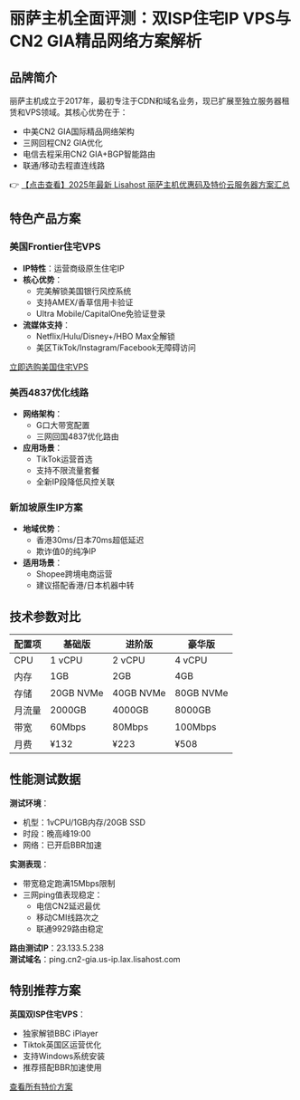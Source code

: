 # 丽萨主机全面评测：双ISP住宅IP VPS与CN2 GIA精品网络方案解析

## 品牌简介
丽萨主机成立于2017年，最初专注于CDN和域名业务，现已扩展至独立服务器租赁和VPS领域。其核心优势在于：
- 中美CN2 GIA国际精品网络架构
- 三网回程CN2 GIA优化
- 电信去程采用CN2 GIA+BGP智能路由
- 联通/移动去程直连线路

👉 [【点击查看】2025年最新 Lisahost 丽萨主机优惠码及特价云服务器方案汇总](https://bit.ly/lisazhuji)

## 特色产品方案

### 美国Frontier住宅VPS
- **IP特性**：运营商级原生住宅IP
- **核心优势**：
  - 完美解锁美国银行风控系统
  - 支持AMEX/香草信用卡验证
  - Ultra Mobile/CapitalOne免验证登录
- **流媒体支持**：
  - Netflix/Hulu/Disney+/HBO Max全解锁
  - 美区TikTok/Instagram/Facebook无障碍访问

[立即选购美国住宅VPS](https://bit.ly/lisazhuji)

### 美西4837优化线路
- **网络架构**：
  - G口大带宽配置
  - 三网回国4837优化路由
- **应用场景**：
  - TikTok运营首选
  - 支持不限流量套餐
  - 全新IP段降低风控关联

### 新加坡原生IP方案
- **地域优势**：
  - 香港30ms/日本70ms超低延迟
  - 欺诈值0的纯净IP
- **适用场景**：
  - Shopee跨境电商运营
  - 建议搭配香港/日本机器中转

## 技术参数对比

| 配置项       | 基础版         | 进阶版         | 豪华版         |
|--------------|----------------|----------------|----------------|
| CPU          | 1 vCPU         | 2 vCPU         | 4 vCPU         |
| 内存         | 1GB            | 2GB            | 4GB            |
| 存储         | 20GB NVMe      | 40GB NVMe      | 80GB NVMe      |
| 月流量       | 2000GB         | 4000GB         | 8000GB         |
| 带宽         | 60Mbps         | 80Mbps         | 100Mbps        |
| 月费         | ¥132           | ¥223           | ¥508           |

## 性能测试数据
**测试环境**：
- 机型：1vCPU/1GB内存/20GB SSD
- 时段：晚高峰19:00
- 网络：已开启BBR加速

**实测表现**：
- 带宽稳定跑满15Mbps限制
- 三网ping值表现稳定：
  - 电信CN2延迟最优
  - 移动CMI线路次之
  - 联通9929路由稳定

**路由测试IP**：23.133.5.238  
**测试域名**：ping.cn2-gia.us-ip.lax.lisahost.com

## 特别推荐方案
**英国双ISP住宅VPS**：
- 独家解锁BBC iPlayer
- Tiktok英国区运营优化
- 支持Windows系统安装
- 推荐搭配BBR加速使用

[查看所有特价方案](https://bit.ly/lisazhuji)